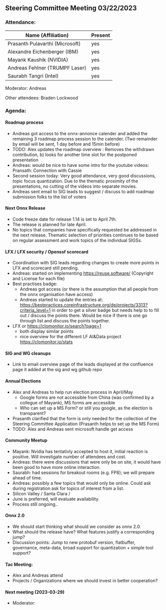## Steering Committee Meeting 03/22/2023

### Attendance:

| Name (Affiliation)              | Present  |
| ------------------------------- | -------- |
| Prasanth Pulavarthi (Microsoft) | yes |
| Alexandre Eichenberger (IBM)    | yes |
| Mayank Kaushik (NVIDIA)         | yes |
| Andreas Fehlner (TRUMPF Laser)  | yes |
| Saurabh Tangri (Intel)          | yes |

Moderator: Andreas

Other attendees: Braden Lockwood

### Agenda:
  
  #### Roadmap process
  - Andreas got access to the onnx-annonce calender and added the remaining 3 roadmap process session to the calender. (Two remainder by email will be sent, 1 day before and 15min before)
  - TODO: Alex updates the roadmap overview : Removes the withdrawn contribution, b) looks for another time slot for the postponed presentation
  - Andreas: would be nice to have some intro for the youtube videos: Pransath: Connection with Cassie 
  - Second session today: Very good attendance, very good discussions, topic focus quantization. Due to the thematic proximity of the presentations, no cutting of the videos into separate movies. 
  - Andreas sent email to SIG leads to suggest / discuss to add roadmap submission folks to the list of voters

  #### Next Onnx Release
  - Code freeze date for release 1.14 is set to April 7th. 
  - The release is planned for late April. 
  - No topics that companies have specifically requested be addressed in the next release. Thematic selection of priorities continues to be based on regular assessment and work topics of the individual SIGSs.  
 
  #### LFX / LFX security / Openssf scorecard
  - Coordination with SIG leads regarding changes to create more points in LFX and scorecard still pending.
  - Andreas: started on implementing https://reuse.software/ (Copyright and License for each file)
  - Best practises badge: 
    - Andreas got access (or there is the assumption that all people from the onnx organisation have access)
    - Andreas started to update the entries at: https://bestpractices.coreinfrastructure.org/de/projects/3313?criteria_level=1 in order to get a silver badge but needs help to to fill out / discuss the points there. Would be nice if there is one go through list and discuss the points together. 
  - LFX or https://clomonitor.io/search?page=1
    - both display similar points
    - nice overview for the different LF AI&Data project https://clomonitor.io/stats

  #### SIG and WG cleanups
  - Link to email overview page of the leads displayed at the confluence page it added at the sig and wg github repo

  #### Annual Elections
  - Alex and Andreas to help run election process in April/May
    - Google forms are not accessible from China (was confirmed by a collegue of Mayank), MS forms are accessible
    - Who can set up a MS Form? or still you google, as the election is transparent?
  - Prasanth clarified that the form is only needed for the collection of the Steering Committee Application (Prasanth helps to set up the MS Form) 
  - TODO: Alex and Andreas sent microsoft handle get access
  
  #### Community Meetup
  - Mayank: Nvidia has tentativly accepted to host it, initial reaction is positive. Will investigate number of attendees and cost.
  - Andreas: there were discussions that were only be on site, it would have been good to have more online interaction.
  - Saurabh: had sessions for breakout rooms (e.g. FP8); we will prepare ahead of time.
  - Andreas: possibly a few topics that would only be online. Could ask during registration ask for topics of interest from a list.
  - Silicon Valley / Santa Clara /
  - June is preferred, will evaluate availability.
  - Process still ongoing..
  
  #### Onnx 2.0
  - We should start thinking what should we consider as onnx 2.0. 
  - What should the release have? What features justify a corresponding jump?
  - Discussion points: Jump to new protobuf version, flatbuffer, governance, meta-data, broad support for quantization + simple tool support?  
  
  #### Tac Meeting:
  - Alex and Andreas attend
  - Projects / Organizations where we should invest in better cooperation?
   
  #### Next meeting (2023-03-29)
  - Moderator: 
